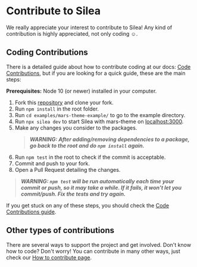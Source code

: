 # Contribute to Silea

We really appreciate your interest to contribute to Silea! Any kind of contribution is highly appreciated, not only coding ☺️.

## Coding Contributions

There is a detailed guide about how to contribute coding at our docs: [Code Contributions](https://docs.sileajs.com/contributing/code-contributions), but if you are looking for a quick guide, these are the main steps:

**Prerequisites:** Node 10 (or newer) installed in your computer.

1. Fork this [repository](https://github.com/sileajs/silea) and clone your fork.
2. Run `npm install` in the root folder.
3. Run `cd examples/mars-theme-example/` to go to the example directory.
4. Run `npx silea dev` to start Silea with mars-theme on [localhost:3000](http://localhost:3000/).
5. Make any changes you consider to the packages.
    > **_WARNING: After adding/removing dependencies to a package, go back to the root and do `npm install` again._**
6. Run `npm test` in the root to check if the commit is acceptable.
7. Commit and push to your fork.
8. Open a Pull Request detailing the changes.

> **_WARNING: `npm test` will be run automatically each time your commit or push, so it may take a while. If it fails, it won't let you commit/push. Fix the tests and try again._**

If you get stuck on any of these steps, you should check the [Code Contributions guide](https://docs.sileajs.com/contributing/code-contributions).

## Other types of contributions

There are several ways to support the project and get involved. Don't know how to code? Don't worry! You can contribute in many other ways, just check our [How to contribute page](https://docs.sileajs.com/contributing/how-to-contribute).

